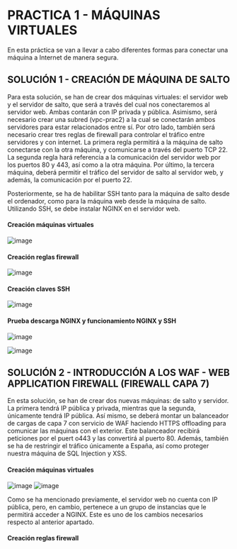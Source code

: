 # PRACTICA 1 - MÁQUINAS VIRTUALES 

En esta práctica se van a llevar a cabo diferentes formas para conectar una máquina a Internet de manera segura. 

## SOLUCIÓN 1 - CREACIÓN DE MÁQUINA DE SALTO 

Para esta solución, se han de crear dos máquinas virtuales: el servidor web y el servidor de salto, que será a través del cual nos conectaremos al servidor web. Ambas contarán con IP privada y pública. Asimismo, será necesario crear una subred (vpc-prac2) a la cual se conectarán ambos servidores para estar relacionados entre sí. Por otro lado, también será necesario crear tres reglas de firewall para controlar el tráfico entre servidores y con internet. La primera regla permitirá a la máquina de salto conectarse con la otra máquina, y comunicarse a través del puerto TCP 22. La segunda regla hará referencia a la comunicación del servidor web por los puertos 80 y 443, así como a la otra máquina. Por último, la tercera máquina, deberá permitir el tráfico del servidor de salto al servidor web, y además, la comunicación por el puerto 22. 

Posteriormente, se ha de habilitar SSH tanto para la máquina de salto desde el ordenador, como para la máquina web desde la máquina de salto. Utilizando SSH, se debe instalar NGINX en el servidor web. 

#### Creación máquinas virtuales

![image](https://github.com/evamanriquesz/practicasasr/assets/91720934/06ec0c7f-b047-4944-9fbe-bcd283fad344)

#### Creación reglas firewall 

![image](https://github.com/evamanriquesz/practicasasr/assets/91720934/42e826c1-3a7e-42ae-9fb5-d18a45512fc7)

#### Creación claves SSH

 ![image](https://github.com/evamanriquesz/practicasasr/assets/91720934/dff71ce0-a285-46b7-8fa8-469420cfa2ea)

#### Prueba descarga NGINX y funcionamiento NGINX y SSH

![image](https://github.com/evamanriquesz/practicasasr/assets/91720934/eced59f5-fd52-4afa-ac53-a3137de3798e)

![image](https://github.com/evamanriquesz/practicasasr/assets/91720934/c6ed2656-6571-4101-94c7-bd6ed9deacbe)

## SOLUCIÓN 2 - INTRODUCCIÓN A LOS WAF - WEB APPLICATION FIREWALL (FIREWALL CAPA 7) 

En esta solución, se han de crear dos nuevas máquinas: de salto y servidor. La primera tendrá IP pública y privada, mientras que la segunda, únicamente tendrá IP pública. Así mismo, se deberá montar un balanceador de cargas de capa 7 con servicio de WAF haciendo HTTPS offloading para comunicar las máquinas con el exterior. Este balanceador recibirá peticiones por el puert o443 y las convertirá al puerto 80. Además, también se ha de restringir el tráfico únicamente a España, así como proteger nuestra máquina de SQL Injection y XSS. 

#### Creación máquinas virtuales 

![image](https://github.com/evamanriquesz/practicasasr/assets/91720934/484ac4e3-7e25-41fe-a454-b4bc4849828f)
![image](https://github.com/evamanriquesz/practicasasr/assets/91720934/7ff4e75a-72d5-4dd8-988a-544ceaa68bd9)

Como se ha mencionado previamente, el servidor web no cuenta con IP pública, pero, en cambio, pertenece a un grupo de instancias que le permitirá acceder a NGINX. Este es uno de los cambios necesarios respecto al anterior apartado. 

#### Creación reglas firewall 





